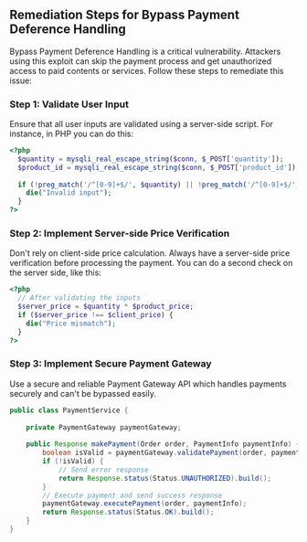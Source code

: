 

## Remediation Steps for Bypass Payment Deference Handling

Bypass Payment Deference Handling is a critical vulnerability. Attackers using this exploit can skip the payment process and get unauthorized access to paid contents or services. Follow these steps to remediate this issue:

### Step 1: Validate User Input
Ensure that all user inputs are validated using a server-side script. For instance, in PHP you can do this:

```php
<?php
  $quantity = mysqli_real_escape_string($conn, $_POST['quantity']);
  $product_id = mysqli_real_escape_string($conn, $_POST['product_id']);
  
  if (!preg_match('/^[0-9]+$/', $quantity) || !preg_match('/^[0-9]+$/', $product_id)) {
    die("Invalid input");
  }
?>
```

### Step 2: Implement Server-side Price Verification

Don't rely on client-side price calculation. Always have a server-side price verification before processing the payment. You can do a second check on the server side, like this:

```php
<?php
  // After validating the inputs
  $server_price = $quantity * $product_price;
  if ($server_price !== $client_price) {
    die("Price mismatch");
  }
?>
```

### Step 3: Implement Secure Payment Gateway

Use a secure and reliable Payment Gateway API which handles payments securely and can't be bypassed easily. 

```java
public class PaymentService {
    
    private PaymentGateway paymentGateway;
    
    public Response makePayment(Order order, PaymentInfo paymentInfo) {
        boolean isValid = paymentGateway.validatePayment(order, paymentInfo);
        if (!isValid) {
            // Send error response
            return Response.status(Status.UNAUTHORIZED).build();
        }
        // Execute payment and send success response
        paymentGateway.executePayment(order, paymentInfo);
        return Response.status(Status.OK).build();
    }
}
```